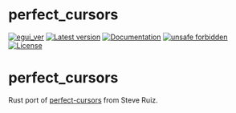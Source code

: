 # perfect_cursors

[![egui_ver](https://img.shields.io/badge/egui-0.28.0-blue)](https://github.com/emilk/egui)
[![Latest version](https://img.shields.io/crates/v/perfect_cursors.svg)](https://crates.io/crates/perfect_cursors)
[![Documentation](https://docs.rs/perfect_cursors/badge.svg)](https://docs.rs/perfect_cursors)
[![unsafe forbidden](https://img.shields.io/badge/unsafe-forbidden-success.svg)](https://github.com/rust-secure-code/safety-dance/)
[![License](https://img.shields.io/crates/l/perfect_cursors.svg)](https://crates.io/crates/perfect_cursors)



[content]:<>


# perfect_cursors

Rust port of [perfect-cursors](https://github.com/steveruizok/perfect-cursors) from Steve Ruiz.
